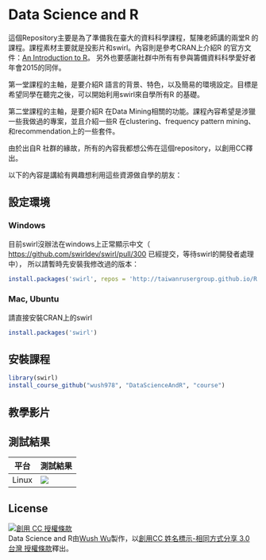 # Data Science and R

這個Repository主要是為了準備我在臺大的資料科學課程，幫陳老師講的兩堂R 的課程。課程素材主要就是投影片和swirl。內容則是參考CRAN上介紹R 的官方文件：[An Introduction to R](https://cran.r-project.org/doc/manuals/R-intro.pdf)。
另外也要感謝社群中所有有參與籌備資料科學愛好者年會2015的同伴。

第一堂課程的主軸，是要介紹R 語言的背景、特色，以及簡易的環境設定。目標是希望同學在聽完之後，可以開始利用swirl來自學所有R 的基礎。

第二堂課程的主軸，是要介紹R 在Data Mining相關的功能。課程內容希望是涉獵一些我做過的專案，並且介紹一些R 在clustering、frequency pattern mining、
和recommendation上的一些套件。

由於出自R 社群的緣故，所有的內容我都想公佈在這個repository，以創用CC釋出。 

以下的內容是講給有興趣想利用這些資源做自學的朋友：

## 設定環境

### Windows

目前swirl沒辦法在windows上正常顯示中文（ https://github.com/swirldev/swirl/pull/300 已經提交，等待swirl的開發者處理中），
所以請暫時先安裝我修改過的版本：

```r
install.packages('swirl', repos = 'http://taiwanrusergroup.github.io/R')
```

### Mac, Ubuntu

請直接安裝CRAN上的swirl

```r
install.packages('swirl')
```

## 安裝課程

```r
library(swirl)
install_course_github("wush978", "DataScienceAndR", "course")
```

## 教學影片

## 測試結果

平台  | 測試結果
------------- | -------------
Linux | ![](https://travis-ci.org/wush978/DataScienceAndR.svg?branch=master)

## License

<a rel="license" href="http://creativecommons.org/licenses/by-sa/3.0/tw/"><img alt="創用 CC 授權條款" style="border-width:0" src="https://i.creativecommons.org/l/by-sa/3.0/tw/88x31.png" /></a><br /><span xmlns:dct="http://purl.org/dc/terms/" href="http://purl.org/dc/dcmitype/Text" property="dct:title" rel="dct:type">Data Science and R</span>由<a xmlns:cc="http://creativecommons.org/ns#" href="https://github.com/wush978/DataScienceAndR" property="cc:attributionName" rel="cc:attributionURL">Wush Wu</a>製作，以<a rel="license" href="http://creativecommons.org/licenses/by-sa/3.0/tw/">創用CC 姓名標示-相同方式分享 3.0 台灣 授權條款</a>釋出。
